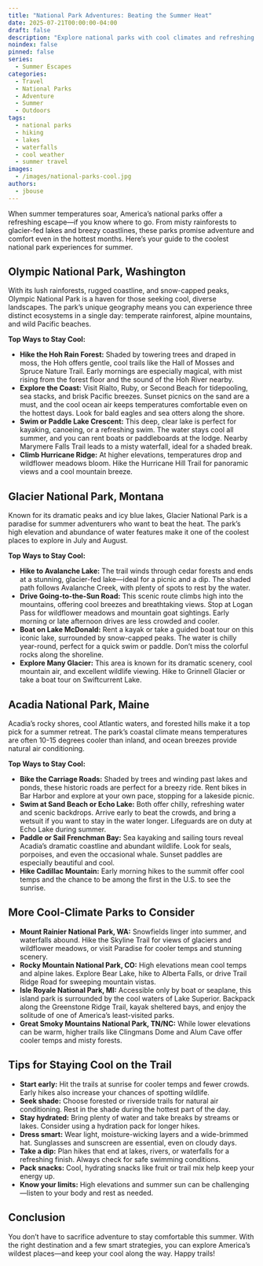 ```yaml
---
title: "National Park Adventures: Beating the Summer Heat"
date: 2025-07-21T00:00:00-04:00
draft: false
description: "Explore national parks with cool climates and refreshing water features. Discover the best trails, lakes, and activities for a summer adventure that keeps you comfortable."
noindex: false
pinned: false
series:
  - Summer Escapes
categories:
  - Travel
  - National Parks
  - Adventure
  - Summer
  - Outdoors
tags:
  - national parks
  - hiking
  - lakes
  - waterfalls
  - cool weather
  - summer travel
images:
  - /images/national-parks-cool.jpg
authors: 
  - jbouse
---
```


When summer temperatures soar, America’s national parks offer a refreshing escape—if you know where to go. From misty rainforests to glacier-fed lakes and breezy coastlines, these parks promise adventure and comfort even in the hottest months. Here’s your guide to the coolest national park experiences for summer.

## Olympic National Park, Washington

With its lush rainforests, rugged coastline, and snow-capped peaks, Olympic National Park is a haven for those seeking cool, diverse landscapes. The park’s unique geography means you can experience three distinct ecosystems in a single day: temperate rainforest, alpine mountains, and wild Pacific beaches. 

**Top Ways to Stay Cool:**
- **Hike the Hoh Rain Forest:** Shaded by towering trees and draped in moss, the Hoh offers gentle, cool trails like the Hall of Mosses and Spruce Nature Trail. Early mornings are especially magical, with mist rising from the forest floor and the sound of the Hoh River nearby.
- **Explore the Coast:** Visit Rialto, Ruby, or Second Beach for tidepooling, sea stacks, and brisk Pacific breezes. Sunset picnics on the sand are a must, and the cool ocean air keeps temperatures comfortable even on the hottest days. Look for bald eagles and sea otters along the shore.
- **Swim or Paddle Lake Crescent:** This deep, clear lake is perfect for kayaking, canoeing, or a refreshing swim. The water stays cool all summer, and you can rent boats or paddleboards at the lodge. Nearby Marymere Falls Trail leads to a misty waterfall, ideal for a shaded break.
- **Climb Hurricane Ridge:** At higher elevations, temperatures drop and wildflower meadows bloom. Hike the Hurricane Hill Trail for panoramic views and a cool mountain breeze.

## Glacier National Park, Montana

Known for its dramatic peaks and icy blue lakes, Glacier National Park is a paradise for summer adventurers who want to beat the heat. The park’s high elevation and abundance of water features make it one of the coolest places to explore in July and August.

**Top Ways to Stay Cool:**
- **Hike to Avalanche Lake:** The trail winds through cedar forests and ends at a stunning, glacier-fed lake—ideal for a picnic and a dip. The shaded path follows Avalanche Creek, with plenty of spots to rest by the water.
- **Drive Going-to-the-Sun Road:** This scenic route climbs high into the mountains, offering cool breezes and breathtaking views. Stop at Logan Pass for wildflower meadows and mountain goat sightings. Early morning or late afternoon drives are less crowded and cooler.
- **Boat on Lake McDonald:** Rent a kayak or take a guided boat tour on this iconic lake, surrounded by snow-capped peaks. The water is chilly year-round, perfect for a quick swim or paddle. Don’t miss the colorful rocks along the shoreline.
- **Explore Many Glacier:** This area is known for its dramatic scenery, cool mountain air, and excellent wildlife viewing. Hike to Grinnell Glacier or take a boat tour on Swiftcurrent Lake.

## Acadia National Park, Maine

Acadia’s rocky shores, cool Atlantic waters, and forested hills make it a top pick for a summer retreat. The park’s coastal climate means temperatures are often 10-15 degrees cooler than inland, and ocean breezes provide natural air conditioning.

**Top Ways to Stay Cool:**
- **Bike the Carriage Roads:** Shaded by trees and winding past lakes and ponds, these historic roads are perfect for a breezy ride. Rent bikes in Bar Harbor and explore at your own pace, stopping for a lakeside picnic.
- **Swim at Sand Beach or Echo Lake:** Both offer chilly, refreshing water and scenic backdrops. Arrive early to beat the crowds, and bring a wetsuit if you want to stay in the water longer. Lifeguards are on duty at Echo Lake during summer.
- **Paddle or Sail Frenchman Bay:** Sea kayaking and sailing tours reveal Acadia’s dramatic coastline and abundant wildlife. Look for seals, porpoises, and even the occasional whale. Sunset paddles are especially beautiful and cool.
- **Hike Cadillac Mountain:** Early morning hikes to the summit offer cool temps and the chance to be among the first in the U.S. to see the sunrise.

## More Cool-Climate Parks to Consider
- **Mount Rainier National Park, WA:** Snowfields linger into summer, and waterfalls abound. Hike the Skyline Trail for views of glaciers and wildflower meadows, or visit Paradise for cooler temps and stunning scenery.
- **Rocky Mountain National Park, CO:** High elevations mean cool temps and alpine lakes. Explore Bear Lake, hike to Alberta Falls, or drive Trail Ridge Road for sweeping mountain vistas.
- **Isle Royale National Park, MI:** Accessible only by boat or seaplane, this island park is surrounded by the cool waters of Lake Superior. Backpack along the Greenstone Ridge Trail, kayak sheltered bays, and enjoy the solitude of one of America’s least-visited parks.
- **Great Smoky Mountains National Park, TN/NC:** While lower elevations can be warm, higher trails like Clingmans Dome and Alum Cave offer cooler temps and misty forests.

## Tips for Staying Cool on the Trail
- **Start early:** Hit the trails at sunrise for cooler temps and fewer crowds. Early hikes also increase your chances of spotting wildlife.
- **Seek shade:** Choose forested or riverside trails for natural air conditioning. Rest in the shade during the hottest part of the day.
- **Stay hydrated:** Bring plenty of water and take breaks by streams or lakes. Consider using a hydration pack for longer hikes.
- **Dress smart:** Wear light, moisture-wicking layers and a wide-brimmed hat. Sunglasses and sunscreen are essential, even on cloudy days.
- **Take a dip:** Plan hikes that end at lakes, rivers, or waterfalls for a refreshing finish. Always check for safe swimming conditions.
- **Pack snacks:** Cool, hydrating snacks like fruit or trail mix help keep your energy up.
- **Know your limits:** High elevations and summer sun can be challenging—listen to your body and rest as needed.

## Conclusion

You don’t have to sacrifice adventure to stay comfortable this summer. With the right destination and a few smart strategies, you can explore America’s wildest places—and keep your cool along the way. Happy trails!
